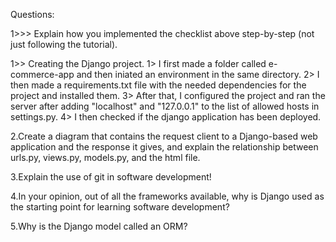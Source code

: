 Questions:

1>>> Explain how you implemented the checklist above step-by-step (not just following the tutorial).

1>> Creating the Django project.
1> I first made a folder called e-commerce-app and then iniated an environment in the same directory.
2> I then made a requirements.txt file with the needed dependencies for the project and installed them. 
3> After that, I configured the project and ran the server after adding "localhost" and "127.0.0.1" to the list of allowed hosts in settings.py. 
4> I then checked if the django application has been deployed.


2.Create a diagram that contains the request client to a Django-based web application and the response it gives, and explain the relationship between urls.py, views.py, models.py, and the html file.

3.Explain the use of git in software development!

4.In your opinion, out of all the frameworks available, why is Django used as the starting point for learning software development?

5.Why is the Django model called an ORM?